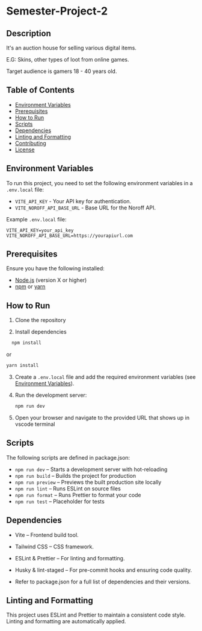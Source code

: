 ﻿# Semester-Project-2

## Description
It's an auction house for selling various digital items. 

E.G: Skins, other types of loot from online games.

Target audience is gamers 18 - 40 years old.


## Table of Contents

- [Environment Variables](#environment-variables)
- [Prerequisites](#prerequisites)
- [How to Run](#how-to-run)
- [Scripts](#scripts)
- [Dependencies](#dependencies)
- [Linting and Formatting](#linting-and-formatting)
- [Contributing](#contributing)
- [License](#license)

## Environment Variables

To run this project, you need to set the following environment variables in a `.env.local` file:

- `VITE_API_KEY` - Your API key for authentication.
- `VITE_NOROFF_API_BASE_URL` - Base URL for the Noroff API.

Example `.env.local` file:

```env
VITE_API_KEY=your_api_key
VITE_NOROFF_API_BASE_URL=https://yourapiurl.com
```

## Prerequisites

Ensure you have the following installed:

- [Node.js](https://nodejs.org/) (version X or higher)
- [npm](https://www.npmjs.com/) or [yarn](https://yarnpkg.com/)

## How to Run

1. Clone the repository

2. Install dependencies

```bash
  npm install
```

or

```bash
yarn install
```

3. Create a `.env.local` file and add the required environment variables (see [Environment Variables](#environment-variables)).

4. Run the development server:

   ```bash
   npm run dev
   ```

5. Open your browser and navigate to the provided URL that shows up in vscode terminal

## Scripts

The following scripts are defined in package.json:

- `npm run dev` – Starts a development server with hot-reloading
- `npm run build` – Builds the project for production
- `npm run preview` – Previews the built production site locally
- `npm run lint` – Runs ESLint on source files
- `npm run format` – Runs Prettier to format your code
- `npm run test` – Placeholder for tests

## Dependencies

- Vite – Frontend build tool.
- Tailwind CSS – CSS framework.
- ESLint & Prettier – For linting and formatting.
- Husky & lint-staged – For pre-commit hooks and ensuring code quality.

- Refer to package.json for a full list of dependencies and their versions.

## Linting and Formatting

This project uses ESLint and Prettier to maintain a consistent code style. Linting and formatting are automatically applied.
